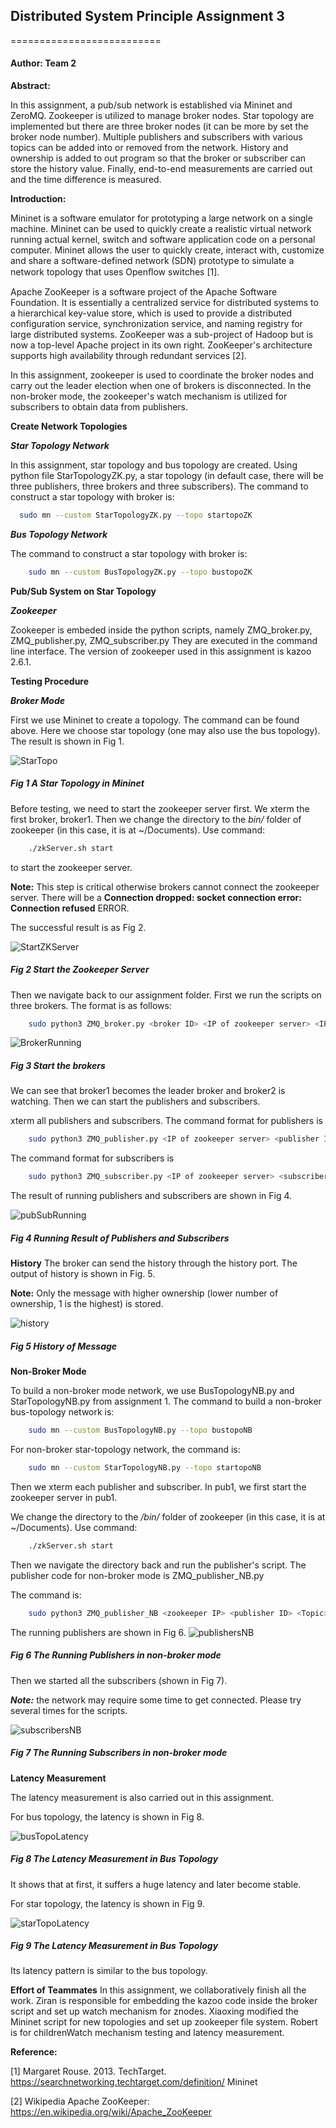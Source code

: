 
## Distributed System Principle Assignment 3
==========================
#### Author: Team 2

**Abstract:**

In this assignment, a pub/sub network is established via Mininet and ZeroMQ. 
Zookeeper is utilized to manage broker nodes. Star topology are implemented but there are three broker nodes (it can be more by set the broker node number). 
Multiple publishers and subscribers with various topics can be added into or removed from the network. History and ownership is 
added to out program so that the broker or subscriber can store the history value.
Finally, end-to-end measurements are carried out and the time difference is measured.

**Introduction:**

Mininet is a software emulator for prototyping a large network on a single machine. 
Mininet can be used to quickly create a realistic virtual network running actual kernel, switch and software application code on a personal computer. 
Mininet allows the user to quickly create, interact with, customize and share a software-defined network (SDN) prototype to simulate a network topology that uses Openﬂow switches [1]. 

Apache ZooKeeper is a software project of the Apache Software Foundation. 
It is essentially a centralized service for distributed systems to a hierarchical key-value store, 
which is used to provide a distributed configuration service, synchronization service, and naming registry for large distributed systems. 
ZooKeeper was a sub-project of Hadoop but is now a top-level Apache project in its own right. 
ZooKeeper's architecture supports high availability through redundant services [2].

In this assignment, zookeeper is used to coordinate the broker nodes and carry out the leader election 
when one of brokers is disconnected. In the non-broker mode, the zookeeper's watch mechanism is utilized for 
subscribers to obtain data from publishers.

**Create Network Topologies**

***Star Topology Network***

In this assignment, star topology and bus topology are created. 
Using python file StarTopologyZK.py, a star topology 
(in default case, there will be three publishers, three brokers and three subscribers). 
The command to construct a star topology with broker is: 
       
   ```bash 
     sudo mn --custom StarTopologyZK.py --topo startopoZK
   ```

***Bus Topology Network***

 The command to construct a star topology with broker is: 
 
 ```bash 
     sudo mn --custom BusTopologyZK.py --topo bustopoZK
 ```
 

**Pub/Sub System on Star Topology**

***Zookeeper***

Zookeeper is embeded inside the python scripts, namely ZMQ_broker.py, ZMQ_publisher.py, ZMQ_subscriber.py 
They are executed in the command line interface. The version of zookeeper used in this assignment is kazoo 2.6.1.

**Testing Procedure**

***Broker Mode***

First we use Mininet to create a topology. The command can be found above. Here we choose star topology 
(one may also use the bus topology). The result is shown in Fig 1.

![StarTopo](./Pictures/mininet.jpg)

##### Fig 1 A Star Topology in Mininet

Before testing, we need to start the zookeeper server first. We xterm the first broker, broker1. 
Then we change the directory to the _bin/_ folder of zookeeper (in this case, it is at ~/Documents).
Use command:

 ```bash 
     ./zkServer.sh start
 ```
to start the zookeeper server.

**Note:** This step is critical otherwise brokers cannot connect the zookeeper server. There will be a 
**Connection dropped: socket connection error: Connection refused** ERROR.

The successful result is as Fig 2.

![StartZKServer](./Pictures/zkServer.jpg)

##### Fig 2 Start the Zookeeper Server

Then we navigate back to our assignment folder. 
First we run the scripts on three brokers. The format is as follows:

 ```bash 
     sudo python3 ZMQ_broker.py <broker ID> <IP of zookeeper server> <IP of itself>
 ```
![BrokerRunning](./Pictures/brokerRunning.jpg)

##### Fig 3 Start the brokers

We can see that broker1 becomes the leader broker and broker2 is watching.
Then we can start the publishers and subscribers.

xterm all publishers and subscribers. The command format for publishers is 


 ```bash 
     sudo python3 ZMQ_publisher.py <IP of zookeeper server> <publisher ID> <Topic>
 ```
 The command format for subscribers is 

 ```bash 
     sudo python3 ZMQ_subscriber.py <IP of zookeeper server> <subscriber ID> <Topic>
 ```
 The result of running publishers and subscribers are shown in Fig 4.
 
 ![pubSubRunning](./Pictures/brokermode.jpg)

##### Fig 4 Running Result of Publishers and Subscribers

**History**
The broker can send the history through the history port. The output of history is shown in Fig. 5.

**Note:** Only the message with higher ownership (lower number of ownership, 1 is the highest) is stored. 

![history](./Pictures/history.jpg)
##### Fig 5 History of Message
 
**Non-Broker Mode**

To build a non-broker mode network, we use BusTopologyNB.py and StarTopologyNB.py from assignment 1.
The command to build a non-broker bus-topology network is:

 ```bash 
     sudo mn --custom BusTopologyNB.py --topo bustopoNB
 ```

For non-broker star-topology network, the command is:
 ```bash 
     sudo mn --custom StarTopologyNB.py --topo startopoNB
 ```

Then we xterm each publisher and subscriber. In pub1, we first start the zookeeper server in pub1.

We change the directory to the _/bin/_ folder of zookeeper (in this case, it is at ~/Documents).
Use command:

 ```bash 
     ./zkServer.sh start
 ```

Then we navigate the directory back and run the publisher's script. The publisher code for non-broker mode is ZMQ_publisher_NB.py

The command is:

 ```bash 
     sudo python3 ZMQ_publisher_NB <zookeeper IP> <publisher ID> <Topic> <its own IP>
 ```
 
 The running publishers are shown in Fig 6.
 ![publishersNB](./Pictures/pubsBusNB.jpg)

##### Fig 6 The Running Publishers in non-broker mode


Then we started all the subscribers (shown in Fig 7).

***Note:*** the network may require some time to get connected. 
Please try several times for the scripts.

 ![subscribersNB](./Pictures/subBusNB.jpg)

##### Fig 7 The Running Subscribers in non-broker mode

**Latency Measurement**

The latency measurement is also carried out in this assignment.

For bus topology, the latency is shown in Fig 8.

 ![busTopoLatency](./Pictures/BTZKSubscriber2.png)
 ##### Fig 8 The Latency Measurement in Bus Topology
 
 It shows that at first, it suffers a huge latency and later become stable.
 
 For star topology, the latency is shown in Fig 9.
 
 ![starTopoLatency](./Pictures/STZKSubscriber2.png)
 ##### Fig 9 The Latency Measurement in Bus Topology

Its latency pattern is similar to the bus topology.

**Effort of Teammates**
In this assignment, we collaboratively finish all the work. 
Ziran is responsible for embedding the kazoo code inside the broker script and set up watch mechanism for znodes.
Xiaoxing modified the Mininet script for new topologies and set up zookeeper file system.
Robert is for childrenWatch mechanism testing and latency measurement.

**Reference:**

[1] Margaret Rouse. 2013. TechTarget. https://searchnetworking.techtarget.com/definition/ Mininet 

[2] Wikipedia Apache ZooKeeper: https://en.wikipedia.org/wiki/Apache_ZooKeeper 